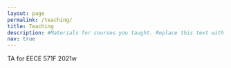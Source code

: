 ```yaml
---
layout: page
permalink: /teaching/
title: Teaching
description: #Materials for courses you taught. Replace this text with your description.
nav: true
---
```


TA for EECE 571F 2021w

<!-- For now, this page is assumed to be a static description of your courses. You can convert it to a collection similar to `_projects/` so that you can have a dedicated page for each course.

Organize your courses by years, topics, or universities, however you like! -->
